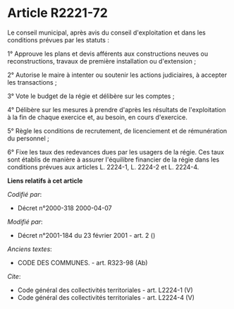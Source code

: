 # Article R2221-72

Le conseil municipal, après avis du conseil d'exploitation et dans les conditions prévues par les statuts : 

1° Approuve les plans et devis afférents aux constructions neuves ou reconstructions, travaux de première installation ou
d'extension ; 

2° Autorise le maire à intenter ou soutenir les actions judiciaires, à accepter les transactions ; 

3° Vote le budget de la régie et délibère sur les comptes ; 

4° Délibère sur les mesures à prendre d'après les résultats de l'exploitation à la fin de chaque exercice et, au besoin, en
cours d'exercice. 

5° Règle les conditions de recrutement, de licenciement et de rémunération du personnel ; 

6° Fixe les taux des redevances dues par les usagers de la régie. Ces taux sont établis de manière à assurer l'équilibre
financier de la régie dans les conditions prévues aux articles L. 2224-1, L. 2224-2 et L. 2224-4.

**Liens relatifs à cet article**

_Codifié par_:

  - Décret n°2000-318 2000-04-07

_Modifié par_:

  - Décret n°2001-184 du 23 février 2001 - art. 2 ()

_Anciens textes_:

  - CODE DES COMMUNES. - art. R323-98 (Ab)

_Cite_:

  - Code général des collectivités territoriales - art. L2224-1 (V)
  - Code général des collectivités territoriales - art. L2224-4 (V)

